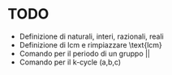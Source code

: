 # TODO

- Definizione di naturali, interi, razionali, reali
- Definizione di lcm e rimpiazzare \text{lcm}
- Comando per il periodo di un gruppo ||
- Comando per il k-cycle (a,b,c)